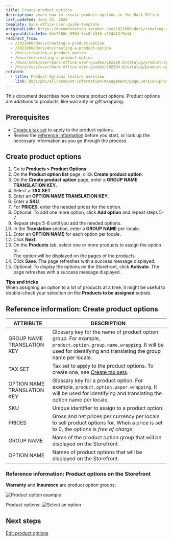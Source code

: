 ```yaml
---
title: Create product options
description: Learn how to create product options in the Back Office.
last_updated: June 25, 2022
template: back-office-user-guide-template
originalLink: https://documentation.spryker.com/2021080/docs/creating-a-product-option
originalArticleId: 64e7486e-5904-4cc8-b336-c57dd13f9e14
redirect_from:
  - /2021080/docs/creating-a-product-option
  - /2021080/docs/en/creating-a-product-option
  - /docs/creating-a-product-option
  - /docs/en/creating-a-product-option
  - /docs/scos/user/back-office-user-guides/202200.0/catalog/product-options/creating-product-options.html
  - /docs/scos/user/back-office-user-guides/202204.0/catalog/product-options/creating-product-options.html  
related:
  - title: Product Options feature overview
    link: docs/pbc/all/product-information-management/page.version/product-options-feature-overview.html
---
```


This document describes how to create product options. Product options are additions to products, like warranty or gift wrapping.

## Prerequisites

* [Create a tax set](/docs/pbc/all/tax-management/{{site.version}}/manage-in-the-back-office/create-tax-sets.html) to apply to the product options.
* Review the [reference information](#reference-information-create-product-options) before you start, or look up the necessary information as you go through the process.

## Create product options

1. Go to **Products&nbsp;<span aria-label="and then">></span> Product Options**.
2. On the **Product option list** page, click **Create product option**.
3. On the **Create product option** page, enter a **GROUP NAME TRANSLATION KEY**.
4. Select a **TAX SET**.
5. Enter an **OPTION NAME TRANSLATION KEY**.
6. Enter a **SKU**.
7. For **PRICES**, enter the needed prices for the option.
8. Optional: To add one more option, click **Add option** and repeat steps 5-7.
9. Repeat steps 5-8 until you add the needed options.
10. In the **Translation** section, enter a **GROUP NAME** per locale.
11. Enter an **OPTION NAME** for each option per locale.
12. Click **Next**.
13. On the **Products** tab, select one or more products to assign the option to.     
    The option will be displayed on the pages of the products.
14. Click **Save**.
    The page refreshes with a success message displayed.
15. Optional: To display the options on the Storefront, click **Activate**.
    The page refreshes with a success message displayed.


**Tips and tricks**
<br>When assigning an option to a lot of products at a time, it might be useful to double-check your selection on the  **Products to be assigned** subtab.



## Reference information: Create product options


| ATTRIBUTE | DESCRIPTION |
| --- | --- |
| GROUP NAME TRANSLATION KEY | Glossary key for the name of product option group. For example, `product.option.group.name.wrapping`. It will be used for identifying and translating the group name per locale. |
| TAX SET | Tax set to apply to the product options. To create one, see [Create tax sets](/docs/pbc/all/tax-management/{{site.version}}/manage-in-the-back-office/create-tax-sets.html). |
| OPTION NAME TRANSLATION KEY | Glossary key for a product option. For example, `product.option.paper.wrapping`. It will be used for identifying and translating the option name per locale. |
| SKU | Unique identifier to assign to a product option. |
| PRICES | Gross and net prices per currency per locale to sell product options for. When a price is set to 0, the options is *free of charge*.  |
| GROUP NAME | Name of the product option group that will be displayed on the Storefront. |
| OPTION NAME | Names of product options that will be displayed on the Storefront. |


### Reference information: Product options on the Storefront

**Warranty** and **Insurance** are product option groups:

![Product option example](https://spryker.s3.eu-central-1.amazonaws.com/docs/User+Guides/Back+Office+User+Guides/Products/Products/Product+Options/Product+Options%3A+Reference+Information/product-option-example.png)

Product options:
![Select an option](https://spryker.s3.eu-central-1.amazonaws.com/docs/User+Guides/Back+Office+User+Guides/Products/Products/Product+Options/Product+Options%3A+Reference+Information/select-option-drop-down.png)

## Next steps

[Edit product options](/docs/pbc/all/product-information-management/{{page.version}}/manage-in-the-back-office/product-options/edit-product-options.html)
